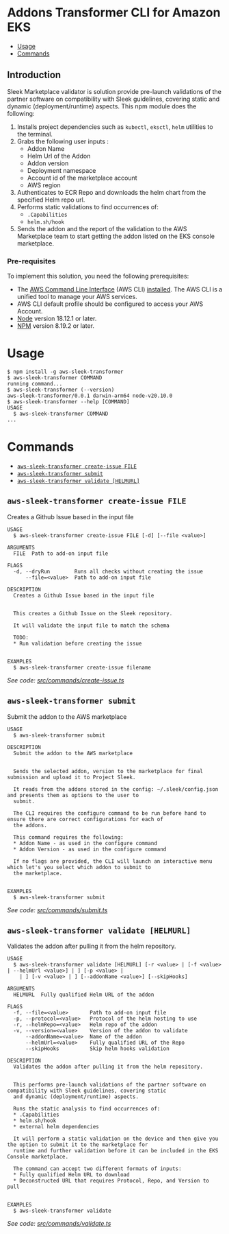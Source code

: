 Addons Transformer CLI for Amazon EKS
=====================================

<!-- toc -->
* [Usage](#usage)
* [Commands](#commands)
<!-- tocstop -->

## Introduction

Sleek Marketplace validator is solution provide pre-launch validations of the partner software on compatibility with Sleek guidelines, covering static and dynamic (deployment/runtime) aspects. This npm module does the following:

1. Installs project dependencies such as `kubectl`, `eksctl`, `helm` utilities to the terminal.
2. Grabs the following user inputs :
    - Addon Name
    - Helm Url of the Addon
    - Addon version
    - Deployment namespace
    - Account id of the marketplace account
    - AWS region
3. Authenticates to ECR Repo and downloads the helm chart from the specified Helm repo url.
4. Performs static validations to find occurrences of:
    - `.Capabilities`
    - `helm.sh/hook`
5. Sends the addon and the report of the validation to the AWS Marketplace team to start getting the addon listed on the
  EKS console marketplace.


### Pre-requisites
To implement this solution, you need the following prerequisites:

* The [AWS Command Line Interface](http://aws.amazon.com/cli) (AWS CLI) [installed](https://docs.aws.amazon.com/cli/latest/userguide/cli-chap-install.html). The AWS CLI is a unified tool to manage your AWS services.
* AWS CLI default profile should be configured to access your AWS Account.
* [Node](https://nodejs.org/en/download/current/) version 18.12.1 or later.
* [NPM](https://docs.npmjs.com/downloading-and-installing-node-js-and-npm) version 8.19.2 or later.


# Usage
<!-- usage -->
```sh-session
$ npm install -g aws-sleek-transformer
$ aws-sleek-transformer COMMAND
running command...
$ aws-sleek-transformer (--version)
aws-sleek-transformer/0.0.1 darwin-arm64 node-v20.10.0
$ aws-sleek-transformer --help [COMMAND]
USAGE
  $ aws-sleek-transformer COMMAND
...
```
<!-- usagestop -->
# Commands
<!-- commands -->
* [`aws-sleek-transformer create-issue FILE`](#aws-sleek-transformer-create-issue-file)
* [`aws-sleek-transformer submit`](#aws-sleek-transformer-submit)
* [`aws-sleek-transformer validate [HELMURL]`](#aws-sleek-transformer-validate-helmurl)

## `aws-sleek-transformer create-issue FILE`

Creates a Github Issue based in the input file

```
USAGE
  $ aws-sleek-transformer create-issue FILE [-d] [--file <value>]

ARGUMENTS
  FILE  Path to add-on input file

FLAGS
  -d, --dryRun        Runs all checks without creating the issue
      --file=<value>  Path to add-on input file

DESCRIPTION
  Creates a Github Issue based in the input file


  This creates a Github Issue on the Sleek repository.

  It will validate the input file to match the schema

  TODO:
  * Run validation before creating the issue


EXAMPLES
  $ aws-sleek-transformer create-issue filename
```

_See code: [src/commands/create-issue.ts](https://github.com/aws-samples/addons-transformer-for-amazon-eks/blob/v0.0.1/src/commands/create-issue.ts)_

## `aws-sleek-transformer submit`

Submit the addon to the AWS marketplace

```
USAGE
  $ aws-sleek-transformer submit

DESCRIPTION
  Submit the addon to the AWS marketplace


  Sends the selected addon, version to the marketplace for final submission and upload it to Project Sleek.

  It reads from the addons stored in the config: ~/.sleek/config.json and presents them as options to the user to
  submit.

  The CLI requires the configure command to be run before hand to ensure there are correct configurations for each of
  the addons.

  This command requires the following:
  * Addon Name - as used in the configure command
  * Addon Version - as used in the configure command

  If no flags are provided, the CLI will launch an interactive menu which let's you select which addon to submit to
  the marketplace.


EXAMPLES
  $ aws-sleek-transformer submit
```

_See code: [src/commands/submit.ts](https://github.com/aws-samples/addons-transformer-for-amazon-eks/blob/v0.0.1/src/commands/submit.ts)_

## `aws-sleek-transformer validate [HELMURL]`

Validates the addon after pulling it from the helm repository.

```
USAGE
  $ aws-sleek-transformer validate [HELMURL] [-r <value> | [-f <value> | --helmUrl <value>] | ] [-p <value> | 
    | ] [-v <value> | ] [--addonName <value>] [--skipHooks]

ARGUMENTS
  HELMURL  Fully qualified Helm URL of the addon

FLAGS
  -f, --file=<value>       Path to add-on input file
  -p, --protocol=<value>   Protocol of the helm hosting to use
  -r, --helmRepo=<value>   Helm repo of the addon
  -v, --version=<value>    Version of the addon to validate
      --addonName=<value>  Name of the addon
      --helmUrl=<value>    Fully qualified URL of the Repo
      --skipHooks          Skip helm hooks validation

DESCRIPTION
  Validates the addon after pulling it from the helm repository.


  This performs pre-launch validations of the partner software on compatibility with Sleek guidelines, covering static
  and dynamic (deployment/runtime) aspects.

  Runs the static analysis to find occurrences of:
  * .Capabilities
  * helm.sh/hook
  * external helm dependencies

  It will perform a static validation on the device and then give you the option to submit it to the marketplace for
  runtime and further validation before it can be included in the EKS Console marketplace.

  The command can accept two different formats of inputs:
  * Fully qualified Helm URL to download
  * Deconstructed URL that requires Protocol, Repo, and Version to pull


EXAMPLES
  $ aws-sleek-transformer validate
```

_See code: [src/commands/validate.ts](https://github.com/aws-samples/addons-transformer-for-amazon-eks/blob/v0.0.1/src/commands/validate.ts)_
<!-- commandsstop -->
